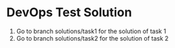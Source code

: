 # DevOps Test Solution
1. Go to branch solutions/task1 for the solution of task 1
2. Go to branch solutions/task2 for the solution of task 2